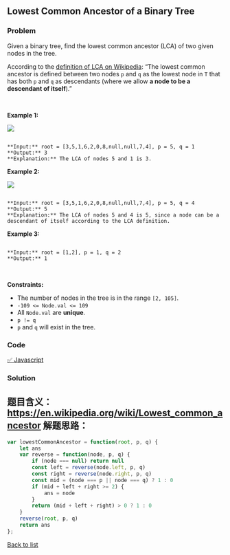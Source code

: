 Lowest Common Ancestor of a Binary Tree
---
### Problem
Given a binary tree, find the lowest common ancestor (LCA) of two given nodes in the tree.


According to the [definition of LCA on Wikipedia](https://en.wikipedia.org/wiki/Lowest_common_ancestor): “The lowest common ancestor is defined between two nodes `p` and `q` as the lowest node in `T` that has both `p` and `q` as descendants (where we allow **a node to be a descendant of itself**).”


 


**Example 1:**


![](https://assets.leetcode.com/uploads/2018/12/14/binarytree.png)

```

**Input:** root = [3,5,1,6,2,0,8,null,null,7,4], p = 5, q = 1
**Output:** 3
**Explanation:** The LCA of nodes 5 and 1 is 3.

```

**Example 2:**


![](https://assets.leetcode.com/uploads/2018/12/14/binarytree.png)

```

**Input:** root = [3,5,1,6,2,0,8,null,null,7,4], p = 5, q = 4
**Output:** 5
**Explanation:** The LCA of nodes 5 and 4 is 5, since a node can be a descendant of itself according to the LCA definition.

```

**Example 3:**



```

**Input:** root = [1,2], p = 1, q = 2
**Output:** 1

```

 


**Constraints:**


* The number of nodes in the tree is in the range `[2, 105]`.
* `-109 <= Node.val <= 109`
* All `Node.val` are **unique**.
* `p != q`
* `p` and `q` will exist in the tree.

### Code
[✅ Javascript](./solution.js)
### Solution
题目含义：
https://en.wikipedia.org/wiki/Lowest_common_ancestor
解题思路：
- 

```javascript
var lowestCommonAncestor = function(root, p, q) {
    let ans
    var reverse = function(node, p, q) {
        if (node === null) return null
        const left = reverse(node.left, p, q)
        const right = reverse(node.right, p, q)
        const mid = (node === p || node === q) ? 1 : 0
        if (mid + left + right >= 2) {
            ans = node
        }
        return (mid + left + right) > 0 ? 1 : 0   
    }
    reverse(root, p, q)
    return ans
};
```

[Back to list](../README.md)